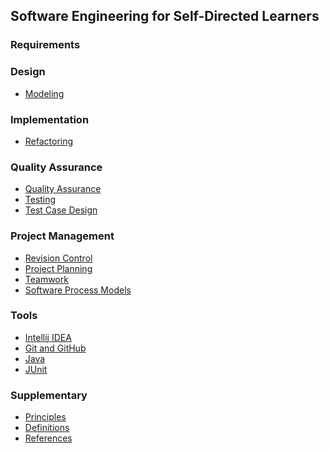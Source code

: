 <link rel="stylesheet" href="{{baseUrl}}/css/textbook.css">

<div class="website-content">

## Software Engineering for Self-Directed Learners

<include src="introduction/topic.md" />

### Requirements

<include src="requirements/topicToc.md" />


### Design

<include src="design/topicToc.md" />

<include src="designPrinciples/topicToc.md" />

<include src="oop/topicToc.md" />

* [Modeling]()

<include src="architecture/topicToc.md" />

<include src="designPatterns/topicToc.md" />

### Implementation

<include src="ides/topicToc.md" />

<include src="codeQuality/topicToc.md" />

* [Refactoring]()

<include src="documentation/topicToc.md" />

<include src="errorHandling/topicToc.md" />

<include src="integration/topicToc.md" />

### Quality Assurance

* [Quality Assurance]()
* [Testing]()
* [Test Case Design]()

### Project Management

* [Revision Control]()
* [Project Planning]()
* [Teamwork]()
* [Software Process Models]()

### Tools

<include src="uml/topicToc.md" />

* [Intellij IDEA]()
* [Git and GitHub]()
* [Java]()
* [JUnit]()


### Supplementary

* [Principles]()
* [Definitions](common/definitions.html)
* [References](common/references.html)

<include src="java/style/topicToc.md" />

</div>
